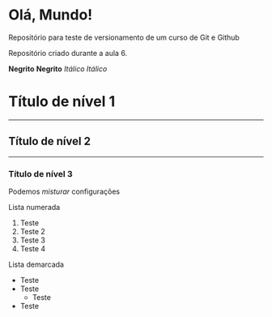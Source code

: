 # Olá, Mundo!
 Repositório para teste de versionamento de  um curso de Git e Github

 Repositório criado durante a aula 6.

**Negrito**
__Negrito__
*Itálico*
_Itálico_

# Título de nível 1
---
## Título de nível 2
***
### Título de nível 3

Podemos _*misturar*_ configurações

Lista numerada

1. Teste 
1. Teste 2
1. Teste 3
1. Teste 4

Lista demarcada

* Teste
* Teste
    * Teste
* Teste

